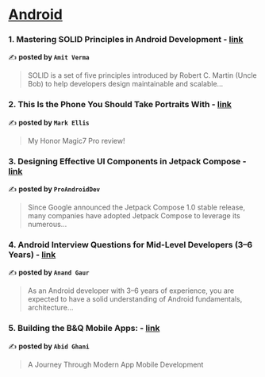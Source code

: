 
<h1><a href=https://medium.com/tag/android/recommended target="_blank" rel="noopener noreferrer">Android</a></h1>
<h3>1. Mastering SOLID Principles in Android Development - <a href="https://medium.com/@amitverma_210/mastering-solid-principles-in-android-development-7b87c0a33f71" target="_blank" rel="noopener noreferrer">link</a></h3>

✍️ **posted by `Amit Verma`**

<blockquote>SOLID is a set of five principles introduced by Robert C. Martin (Uncle Bob) to help developers design maintainable and scalable…</blockquote>

<h3>2. This Is the Phone You Should Take Portraits With - <a href="https://medium.com/@markellisreviews/this-is-the-phone-you-should-take-portraits-with-50cd7d9af853" target="_blank" rel="noopener noreferrer">link</a></h3>

✍️ **posted by `Mark Ellis`**

<blockquote>My Honor Magic7 Pro review!</blockquote>

<h3>3. Designing Effective UI Components in Jetpack Compose - <a href="https://medium.com/proandroiddev/designing-effective-ui-components-in-jetpack-compose-cb8d18f7f888" target="_blank" rel="noopener noreferrer">link</a></h3>

✍️ **posted by `ProAndroidDev`**

<blockquote>Since Google announced the Jetpack Compose 1.0 stable release, many companies have adopted Jetpack Compose to leverage its numerous…</blockquote>

<h3>4. Android Interview Questions for Mid-Level Developers (3–6 Years) - <a href="https://medium.com/@anandgaur2207/android-interview-questions-for-mid-level-developers-3-6-years-d915266ef936" target="_blank" rel="noopener noreferrer">link</a></h3>

✍️ **posted by `Anand Gaur`**

<blockquote>As an Android developer with 3–6 years of experience, you are expected to have a solid understanding of Android fundamentals, architecture…</blockquote>

<h3>5. Building the B&Q Mobile Apps: - <a href="https://medium.com/@abid.ghani/building-the-b-q-mobile-apps-ce69ab593797" target="_blank" rel="noopener noreferrer">link</a></h3>

✍️ **posted by `Abid Ghani`**

<blockquote>A Journey Through Modern App Mobile Development</blockquote>

